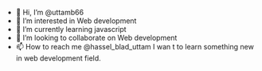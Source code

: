 - 👋 Hi, I’m @uttamb66
- 👀 I’m interested in Web development
- 🌱 I’m currently learning javascript
- 💞️ I’m looking to collaborate on Web development 
- 📫 How to reach me @hassel_blad_uttam
I wan t to learn something new in web development field.
<!---
uttamb66/uttamb66 is a ✨ special ✨ repository because its `README.md` (this file) appears on your GitHub profile.
You can click the Preview link to take a look at your changes.
--->
